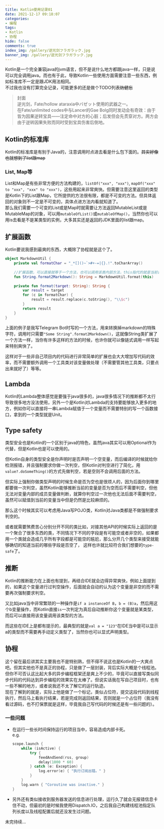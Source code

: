 ```yaml
---
title: Kotlin使用记录01
date: 2021-12-17 09:18:07
categories:
- 编程
tags:
- Kotlin
- 协程
hide: false
comments: true
index_img: /gallery/逆光剑フラガラック.jpg
banner_img: /gallery/逆光剑フラガラック.jpg
---
```

Kotlin是一个完全兼容java的jvm语言，但不是说什么地方都跟java一样，只是说可以完全调用java。而也有于此，导致Kotlin一些使用方面需要注意一些东西，例如标准库不一定是跟JDK用法相同。  
不过我也没有打算完全记录，可能更多的还是做个TODO列表~~防健忘~~
<!--more-->
> 封面  
> 逆光剑，Fate/hollow ataraxia中バゼット使用的武器之一。  
> 在Fate/unlimited codes中与Lancer的Gae Bolg同时发动会有奇效：由于皆为因果逆转宝具——注定命中对方的心脏；后发但会先贯穿对方。两方会由于逆转因果失败而同时受到宝具伤害后倒地。

## Kotlin的标准库
Kotlin的标准库是有别于Java的，注意调用时点进去看是什么包下面的。~~其实好像也就想到了list跟map~~
### List, Map等
List和Map是有些非常方便的方法构建的，`listOf("xxx", "xxx")`, `mapOf("xxx" to "xxx", "xxx" to "xxx")`，这些用起来非常爽快。但需要注意这里返回的类型是Kotlin下的List跟Map，它所提供的方法很有限，都是不可变的方法。但具体返回的对象则不一定是不可变的，具体点进方法内看就知道了。  
那么我们需要一个可变的List或是Map时就需要让方法返回MutableList或是MutableMap的对象，可以用`mutableOfList()`或`mutableOfMap()`，当然你也可以用is去看是不是某类型的实例，大多其实还是返回的JDK里面的list跟map。
## 扩展函数
Kotlin要说我感到最爽的东西，大概除了协程就是这个了。
```kotlin
object MarkdownUtil {
    private val formatChar = "_*[]()~`>#+-=|{}.!".toCharArray()
    
    //扩展函数，可以直接就等于一个方法，也可以调用该类内部方法，this指代的就是当前调用这个方法的String对象
    fun String.format2Markdown(): String = MarkdownUtil.format(this)
    
    private fun format(target: String): String {
        var result = target
        for (c in formatChar) {
            result = result.replace(c.toString(), "\\$c")
        }
        return result
    }
}
```
上面的例子是我写Telegram Bot时写的一个方法，用来转换掉markdown的特殊字符，调用时只需要`"Some String".format2Markdown()`，这就像String类扩展了一个方法一样，当你有许多这样的方法的时候，也许你就可以像链式调用一样写起来特别爽快了。

这样对于一些非自己项目内的代码进行非常简单的扩展也会大大增加写代码的效率，而不需要额外调用一个工具类对该变量做处理（不需要管其他工具类，只要点出来就好了）等等。

## Lambda
Kotlin的Lambda整体感觉是要强于java很多的，java很多情况下的推断都不太行导致很多地方没法使用，另外一个是Kotlin对Lambda的支持要能够放入更多的地方，例如你可以直接将一串Lambda赋值于一个变量而不需要特别的写一个函数接口，拿到的一个类型就是Unit。

## Type safety
类型安全也是Kotlin的一个区别于java的特色，虽然java其实可以用Optional作为代替，但是Kotlin也是可以使用的。  

但Kotlin自身的类型安全是你声明时是否声明一个空变量，而后编译的时候就给你检测报错，并且强制要求你做一次判空，但Kotlin对判空进行了简化，用`value?.doSomeThing()`的方式先做判空，若是空则不会调用后面的方法。

但实际上强制你做类型声明的时候生命是否为空也是很烦人的，因为后面你到哪里都要做一次判空，虽然Kotlin能够推断当前的变量是否为空而后不需要判空，但他无法对变量内部的成员变量做判断，就算你判空过一次他也无法后面不需要判空，虽然可以赋值到当前的变量当中但是仍然是比较麻烦的。

那么这个时候其实可以考虑用Java写POJO类，Kotlin对Java类都是不做强制要求判空的。

或者就需要煞费苦心分别分开不同的类比如，对接其他API的时候实际上返回的是一个聚合了很多东西的类，不同情况下不同的字段是有可能空或者非空的，如果都用一个类就会造成几乎所有字段都是可能空的尴尬，那么分开几个类型来接受就能够确切的知道当前的哪些字段是否空了，
这样也许就比较符合我们想要的`type-safe`了。

## 推断
Kotlin的推断能力在上面也有提到，再结合IDE就会边得异常爽快，例如上面提到的，如果这个变量进行过判空操作，后面就会自动的认为这个变量是非空的而不需要再次强制要求判空。  

又比如java当中非常繁琐的一种操作是`if a instanceOf B`，`b = (B)a`，然后用这个b变量操作，而Kotlin直接`is`一次判定为真后自动推断你这个变量就是某类型，而后可以直接用该变量调用该类型的方法。  

而这些在IDE上是都有提示的，最典型的就是`val a = "123"`在IDE当中是可以显示a的类型而不需要再手动定义类型了，当然你也可以显式声明类型。

## 协程
这个留在最后讲其实主要我也不是特别熟，但不得不说这也是Kotlin的一大爽点吧。但其实他也不是真正的协程，只是做了一层封装，背后实际大概是个线程池。但你不可否认这比起大多的异步编程框架还是爽上不少的，毕竟可以直接写类似同步代码的代码达到异步编程的效果实在太棒了。但说实话我在写自己项目时，也有一些不解的地方，或者说我还不太了解它的运行轨迹。  
现在了解到的就是，实际上他是做了一个标记，类似占位符，提交这段代码到线程执行，然后马上看执行结果，若是完成则返回结果，否则就是一个占位符（我没有看过源码，也不打保票就是这样，毕竟我自己写代码的时候还是有一些问题的）。

### 一些问题
- 在运行一些长时间保持运行的项目当中，容易造成内部卡死。  
    e.g.
    ```kotlin
    scope.launch {
        while (isActive) {
            try {
                feedAndSend(rss, group)
                delay(1000 * 60)
            } catch (e: Exception) {
                log.error(e) { "执行订阅出错。" }
            }
        }
        log.warn { "Coroutine was inactive." }
    }
    ```
- 另外还有类似接收到服务器发送的信息进行处理，运行久了就会无报错信息卡住不动，但最初的是时候我使用Dispatch.IO，之后我自己构建线程池指定队列长度以及线程配置后就还没发生过问题。

未完待续...